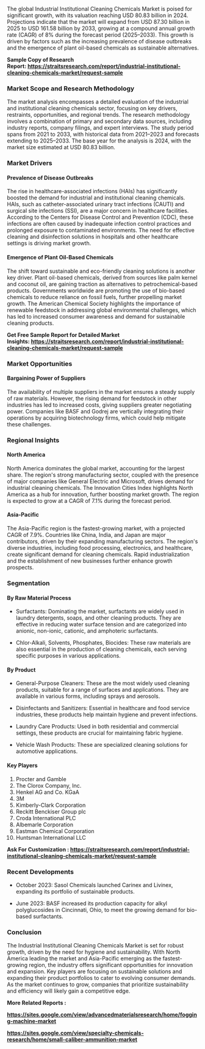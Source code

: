<p>The global&nbsp;Industrial Institutional Cleaning Chemicals Market&nbsp;is poised for significant growth, with its valuation reaching&nbsp;USD 80.83 billion in 2024. Projections indicate that the market will expand from&nbsp;USD 87.30 billion in 2025&nbsp;to&nbsp;USD 161.58 billion by 2033, growing at a&nbsp;compound annual growth rate (CAGR) of 8%&nbsp;during the forecast period (2025&ndash;2033). This growth is driven by factors such as the increasing prevalence of disease outbreaks and the emergence of plant oil-based chemicals as sustainable alternatives.</p>
<p><strong>Sample Copy of Research Report:&nbsp;<a href="https://straitsresearch.com/report/industrial-institutional-cleaning-chemicals-market/request-sample">https://straitsresearch.com/report/industrial-institutional-cleaning-chemicals-market/request-sample</a>&nbsp;</strong></p>
<h3>Market Scope and Research Methodology</h3>
<p>The market analysis encompasses a detailed evaluation of the industrial and institutional cleaning chemicals sector, focusing on key drivers, restraints, opportunities, and regional trends. The research methodology involves a combination of primary and secondary data sources, including industry reports, company filings, and expert interviews. The study period spans from&nbsp;2021 to 2033, with historical data from&nbsp;2021&ndash;2023&nbsp;and forecasts extending to&nbsp;2025&ndash;2033. The base year for the analysis is&nbsp;2024, with the market size estimated at&nbsp;USD 80.83 billion.</p>
<h3>Market Drivers</h3>
<h4>Prevalence of Disease Outbreaks</h4>
<p>The rise in healthcare-associated infections (HAIs) has significantly boosted the demand for industrial and institutional cleaning chemicals. HAIs, such as catheter-associated urinary tract infections (CAUTI) and surgical site infections (SSI), are a major concern in healthcare facilities. According to the Centers for Disease Control and Prevention (CDC), these infections are often caused by inadequate infection control practices and prolonged exposure to contaminated environments. The need for effective cleaning and disinfection solutions in hospitals and other healthcare settings is driving market growth.</p>
<h4>Emergence of Plant Oil-Based Chemicals</h4>
<p>The shift toward sustainable and eco-friendly cleaning solutions is another key driver. Plant oil-based chemicals, derived from sources like palm kernel and coconut oil, are gaining traction as alternatives to petrochemical-based products. Governments worldwide are promoting the use of bio-based chemicals to reduce reliance on fossil fuels, further propelling market growth. The American Chemical Society highlights the importance of renewable feedstock in addressing global environmental challenges, which has led to increased consumer awareness and demand for sustainable cleaning products.</p>
<p><strong>Get Free Sample Report for Detailed Market Insights:&nbsp;<a href="https://straitsresearch.com/report/industrial-institutional-cleaning-chemicals-market/request-sample">https://straitsresearch.com/report/industrial-institutional-cleaning-chemicals-market/request-sample</a>&nbsp;</strong></p>
<h3>Market Opportunities</h3>
<h4>Bargaining Power of Suppliers</h4>
<p>The availability of multiple suppliers in the market ensures a steady supply of raw materials. However, the rising demand for feedstock in other industries has led to increased costs, giving suppliers greater negotiating power. Companies like&nbsp;BASF&nbsp;and&nbsp;Godrej&nbsp;are vertically integrating their operations by acquiring biotechnology firms, which could help mitigate these challenges.</p>
<h3>Regional Insights</h3>
<h4>North America</h4>
<p>North America dominates the global market, accounting for the largest share. The region's strong manufacturing sector, coupled with the presence of major companies like&nbsp;General Electric&nbsp;and&nbsp;Microsoft, drives demand for industrial cleaning chemicals. The Innovation Cities Index highlights North America as a hub for innovation, further boosting market growth. The region is expected to grow at a CAGR of&nbsp;7.1%&nbsp;during the forecast period.</p>
<h4>Asia-Pacific</h4>
<p>The Asia-Pacific region is the fastest-growing market, with a projected CAGR of&nbsp;7.9%. Countries like China, India, and Japan are major contributors, driven by their expanding manufacturing sectors. The region's diverse industries, including food processing, electronics, and healthcare, create significant demand for cleaning chemicals. Rapid industrialization and the establishment of new businesses further enhance growth prospects.</p>
<h3>Segmentation</h3>
<h4>By Raw Material Process</h4>
<ul>
<li>
<p>Surfactants: Dominating the market, surfactants are widely used in laundry detergents, soaps, and other cleaning products. They are effective in reducing water surface tension and are categorized into anionic, non-ionic, cationic, and amphoteric surfactants.</p>
</li>
<li>
<p>Chlor-Alkali, Solvents, Phosphates, Biocides: These raw materials are also essential in the production of cleaning chemicals, each serving specific purposes in various applications.</p>
</li>
</ul>
<h4>By Product</h4>
<ul>
<li>
<p>General-Purpose Cleaners: These are the most widely used cleaning products, suitable for a range of surfaces and applications. They are available in various forms, including sprays and aerosols.</p>
</li>
<li>
<p>Disinfectants and Sanitizers: Essential in healthcare and food service industries, these products help maintain hygiene and prevent infections.</p>
</li>
<li>
<p>Laundry Care Products: Used in both residential and commercial settings, these products are crucial for maintaining fabric hygiene.</p>
</li>
<li>
<p>Vehicle Wash Products: These are specialized cleaning solutions for automotive applications.</p>
</li>
</ul>
<h4>Key Players</h4>
<ol>
<li>Procter and Gamble</li>
<li>The Clorox Company, Inc.</li>
<li>Henkel AG and Co. KGaA</li>
<li>3M</li>
<li>Kimberly-Clark Corporation</li>
<li>Reckitt Benckiser Group plc</li>
<li>Croda International PLC</li>
<li>Albemarle Corporation</li>
<li>Eastman Chemical Corporation</li>
<li>Huntsman International LLC</li>
</ol>
<p><strong>Ask For Customization :&nbsp;<a href="https://straitsresearch.com/report/industrial-institutional-cleaning-chemicals-market/request-sample">https://straitsresearch.com/report/industrial-institutional-cleaning-chemicals-market/request-sample</a>&nbsp;</strong></p>
<h3>Recent Developments</h3>
<ul>
<li>
<p>October 2023: Sasol Chemicals launched&nbsp;Carinex&nbsp;and&nbsp;Livinex, expanding its portfolio of sustainable products.</p>
</li>
<li>
<p>June 2023: BASF increased its production capacity for alkyl polyglucosides in Cincinnati, Ohio, to meet the growing demand for bio-based surfactants.</p>
</li>
</ul>
<h3>Conclusion</h3>
<p>The&nbsp;Industrial Institutional Cleaning Chemicals Market&nbsp;is set for robust growth, driven by the need for hygiene and sustainability. With North America leading the market and Asia-Pacific emerging as the fastest-growing region, the industry offers significant opportunities for innovation and expansion. Key players are focusing on sustainable solutions and expanding their product portfolios to cater to evolving consumer demands. As the market continues to grow, companies that prioritize sustainability and efficiency will likely gain a competitive edge.</p>
<p><strong>More Related Reports :&nbsp;</strong></p>
<p><strong><a href="https://sites.google.com/view/advancedmaterialsresearch/home/fogging-machine-market">https://sites.google.com/view/advancedmaterialsresearch/home/fogging-machine-market</a></strong></p>
<p><strong><a href="https://sites.google.com/view/specialty-chemicals-research/home/small-caliber-ammunition-market">https://sites.google.com/view/specialty-chemicals-research/home/small-caliber-ammunition-market</a><br /></strong></p>
